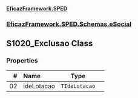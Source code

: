 #### [EficazFramework.SPED](EficazFrameworkSPED.md 'EficazFramework SPED')
### [EficazFramework.SPED.Schemas.eSocial](EficazFramework.SPED.Schemas.eSocial.md 'EficazFramework.SPED.Schemas.eSocial')

## S1020_Exclusao Class
### Properties

| # | Name | Type | |
| ---: | :--- | :---: | :--- |
| 02 | ideLotacao | `TIdeLotacao` |  |

